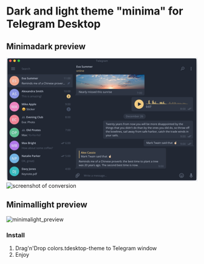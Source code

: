 # Dark and light theme "minima" for Telegram Desktop

## Minimadark preview

![minimadark_preview](https://github.com/magomaev/telegram-theme-minima/blob/master/minimadark_preview.png)
![screenshot of conversion](https://raw.github.com/adam-p/markdown-here/master/store-assets/markdown-here-image1.gimp.png)

## Minimallight preview

![minimalight_preview](https://raw.github.com/magomaev/telegram-theme-minima/blob/master/minimalight_preview.png)

### Install

1. Drag'n'Drop colors.tdesktop-theme to Telegram window
2. Enjoy
